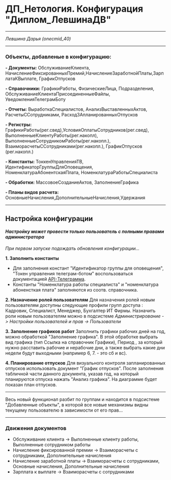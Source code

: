 # ДП_Нетология. Конфигурация "Диплом_ЛевшинаДВ" 
***
*Левшина Дарья (onecmid_40)*
***
### Объекты, добавленые в конфигурацию:

**- Документы:** ОбслуживаниеКлиента, НачислениеФиксированныхПремий,НачислениеЗаработнойПлаты,ЗарплатаКВыплате, ГрафикОтпусков

**- Справочники:** ГрафикиРаботы, ФизическиеЛица, Подразделения, ОбслуживаниеКлиентаПрисоединенныеФайлы, УведомленияТелеграмБоту

**- Отчеты:** ВыработкаСпециалистов, АнализВыставленныхАктов, РасчетыССотрудниками, РасходЗАпланированныхОтпусков

**- Регистры:** ГрафикиРаботы(рег.свед),УсловияОплатыСотрудников(рег.свед), ВыполненныеКлиентуРаботы(рег.накопл), ВыполненныеСотрудникомРаботы(рег.накопл.), ВзаиморасчетыССотрудниками(рег.накопл.), ГрафикОтпусков (рег.накопл.)

**- Константы:** ТоккенУправленияТB, ИдентификаторГруппыДляОповещения, НоменклатураАбонентскаяПлата, НоменклатураРаботыСпециалиста

**- Обработки:** МассовоеСозданиеАктов, ЗаполнениеГрафика

**- Планы видов расчета:** ОсновныеНачисления,ДополнительныеНачисления,Удержания
***
## Настройка конфигурации
#### *Настройку может провести только пользователь с полными правами администратора*
*При первом запуске подождать обновления конфигурации...*

**1. Заполнить константы**
- Для заполнения констант "Идентификатор группы для оповещения", "Токен управления телеграм-ботом" воспользоваться документацией [API-Телеграмма](https://core.telegram.org/bots/api).
- Константы "Номенклатура работы специалиста" и "номенклатура абоненсткая плата" заполняются из соотв. справочника.
  
**2. Назначение ролей пользователям**
Для назначения ролей новым пользователям доступны следующие профили групп доступа : Кадровик, Специалист, Менеджер, Бухгалтер ИТ Фирмы. Назначить роли новым пользователям можно в подсистеме *Администрирование -> Настройки пользователей и прав -> Пользователи* 

**3. Заполнение графиков работ**
Заполнить графики рабочих дней на год, можно обработкой "Заполнение графика". В этой обработке выбрать вид графика (тип Ссылка на справочник Графики), Период , за который нужно расставить рабочие и нерабочие дни, а также выбрать какие дни недели будут выходными (например 6, 7. - это сб и вс).

**4. Планирование отпусков**
Для визуального контроля запланированных отпусков использовать документ "График отпусков".
После заполнения табличной части данного документа, указав год, на который планируются отпуска нажать "Анализ графика". На диаграмме будет показан план отпусков. 
***
Весь новый функционал разбит по группам и находится в подсистеме "Добавленные объекты", в которой все новые механизмы видны текущему пользователю в зависимости от его прав...
***
### Движения документов

- Обслуживание клиента -> Выполненные клиенту работы, Выполненные сотрудником работы
- Начисление фиксированной премии -> Взаиморасчеты с сотрудниками, Дополнительные начисления
- Начисление заработной платы -> Взаиморасчеты с сотрудниками, Основные начисления, Дополнительные начисления
- Зарплата к выплате -> Взаиморасчеты с сотрудниками
